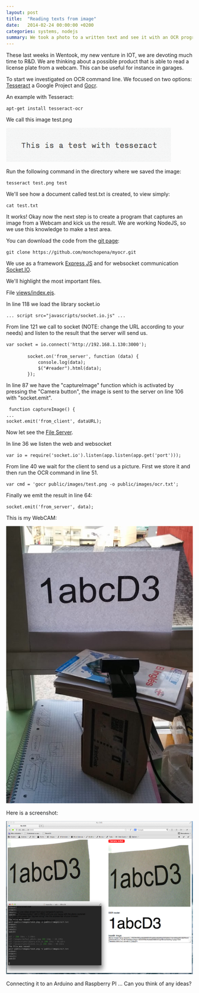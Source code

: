 ```yaml
---
layout: post
title:  "Reading texts from image"
date:   2014-02-24 00:00:00 +0200
categories: systems, nodejs
summary: We took a photo to a written text and see it with an OCR program.
---
```


These last weeks in Wentook, my new venture in IOT, we are devoting much time to R&D. We are thinking about a possible product that is able to read a license plate from a webcam. This can be useful for instance in garages.

To start we investigated on OCR command line. We focused on two options: [Tesseract][tesseract] a Google Project and [Gocr][gocr].

An example with Tesseract:

<pre><code>apt-get install tesseract-ocr
</code></pre>

We call this image test.png

![Test image]

Run the following command in the directory where we saved the image:

<pre><code>tesseract test.png test
</code></pre>

We'll see how a document called test.txt is created, to view simply:

<pre><code>cat test.txt
</code></pre>

It works! Okay now the next step is to create a program that captures an image from a Webcam and kick us the result. We are working NodeJS, so we use this knowledge to make a test area.

You can download the code from the [git page][github_myocr]:

<pre><code>git clone https://github.com/monchopena/myocr.git
</code></pre>

We use as a framework [Express JS][express_js] and for websocket communication [Socket.IO][socket_io].

We'll highlight the most important files.

File [views/index.ejs][file_index].

In line 118 we load the library socket.io

<pre><code>... script src="javascripts/socket.io.js" ...
</code></pre>

From line 121 we call to socket (NOTE: change the URL according to your needs) and listen to the result that the server will send us.

<pre><code>var socket = io.connect('http://192.168.1.130:3000');
    	
    	socket.on('from_server', function (data) {
    		console.log(data);
            $("#reader").html(data);
        });
</code></pre>

In line 87 we have the "captureImage" function which is activated by pressing the "Camera button", the image is sent to the server on line 106 with "socket.emit".

<pre><code> function captureImage() {
...
socket.emit('from_client', dataURL);
</code></pre>

Now let see the [File Server][file_app].

In line 36 we listen the web and websocket

<pre><code>var io = require('socket.io').listen(app.listen(app.get('port')));
</code></pre>

From line 40 we wait for the client to send us a picture. First we store it and then run the OCR command in line 51.

<pre><code>var cmd = 'gocr public/images/test.png -o public/images/ocr.txt';
</code></pre>

Finally we emit the result in line 64:

<pre><code>socket.emit('from_server', data);
</code></pre>

This is my WebCAM:

![MyOCR WebCAM]

Here is a screenshot:

![MyOCR Screenshot]

Connecting it to an Arduino and Raspberry PI ... Can you think of any ideas?

[github_myocr]: https://github.com/monchopena/myocr
[gocr]: http://jocr.sourceforge.net/
[tesseract]: https://code.google.com/p/tesseract-ocr/
[express_js]: http://expressjs.com/
[socket_io]: http://socket.io/
[file_index]: https://github.com/monchopena/myocr/blob/master/views/index.ejs
[file_app]: https://github.com/monchopena/myocr/blob/master/app.js
[Test image]: /attachments/test.png "Test image"
[MyOCR Screenshot]: /attachments/myocr_screenshot.png "MyOCR Screenshot"
[MyOCR WebCAM]: /attachments/myocr_webcam.png "MyOCR WebCAM"

